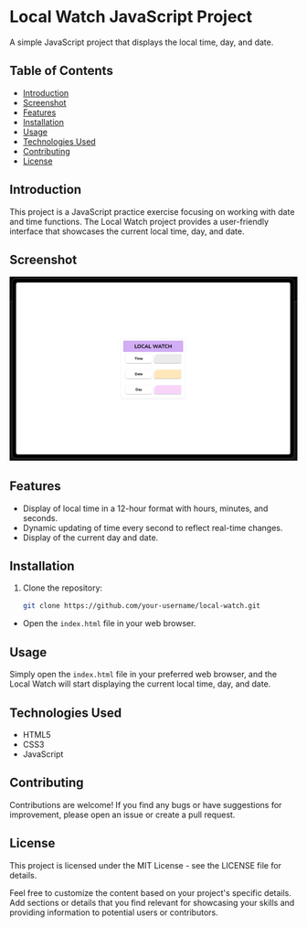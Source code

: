 # Local Watch JavaScript Project

A simple JavaScript project that displays the local time, day, and date.

## Table of Contents

- [Introduction](#introduction)
- [Screenshot](#screenshot)
- [Features](#features)
- [Installation](#installation)
- [Usage](#usage)
- [Technologies Used](#technologies-used)
- [Contributing](#contributing)
- [License](#license)

## Introduction

This project is a JavaScript practice exercise focusing on working with date and time functions. The Local Watch project provides a user-friendly interface that showcases the current local time, day, and date.

## Screenshot

![App Screenshot](https://raw.githubusercontent.com/BCAPATHSHALA/Local-Watch-Javascript-Project/master/LOCAL%20WATCH.png)

## Features

- Display of local time in a 12-hour format with hours, minutes, and seconds.
- Dynamic updating of time every second to reflect real-time changes.
- Display of the current day and date.

## Installation

1. Clone the repository:

   ```bash
   git clone https://github.com/your-username/local-watch.git

   ```

- Open the `index.html` file in your web browser.

## Usage

Simply open the `index.html` file in your preferred web browser, and the Local Watch will start displaying the current local time, day, and date.

## Technologies Used

- HTML5
- CSS3
- JavaScript

## Contributing

Contributions are welcome! If you find any bugs or have suggestions for improvement, please open an issue or create a pull request.

## License

This project is licensed under the MIT License - see the LICENSE file for details.

Feel free to customize the content based on your project's specific details. Add sections or details that you find relevant for showcasing your skills and providing information to potential users or contributors.
